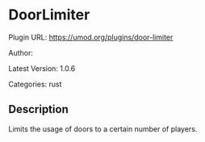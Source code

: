 # DoorLimiter

Plugin URL: https://umod.org/plugins/door-limiter

Author: 

Latest Version: 1.0.6

Categories: rust

## Description

Limits the usage of doors to a certain number of players.
